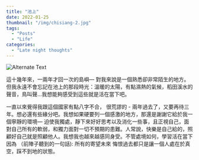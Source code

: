 ```yaml
---
title: "池上"
date: 2022-01-25
thumbnail: "/img/chisiang-2.jpg"
tags:
  - "Posts"
  - "Life"
categories:
  - "Late night thoughts"
---
```


![Alternate Text](/img/chisiang-1.jpg)

這十幾年來，一兩年才回一次的島嶼— 對我來說是一個熟悉卻非常陌生的地方。 但我永遠不會忘記在池上的那段時光：溫暖的太陽，有點濕熱的氣候，稻田溪水的聲音，鳥叫聲...我想能夠感受到這些就是活在當下吧。

一直以來覺得我跟這個國家有點八字不合， 很荒謬的 - 兩年過去了，又要再待三年。想必還有些緣分吧。我想如果硬要列一個感激的地方，那還是謝謝它給於我一個寧靜的環境— 迫使我獨處，靜下來好好思考以及消化一些事，且正視自己，面對自己所有的軟弱，和獨力面對一切不預期的患難。人常說，快樂是自己給的，照顧好自己就是照顧他人。我想我也越來越感同身受。不管處境如何，學習活在當下 因為 （前陣子聽到的一句話): 所有的寄望未來 悔恨過去都只是讓一個人處在於真空，踩不到地的狀態。